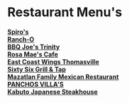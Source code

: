# Restaurant Menu's <br>

**[Spiro's](https://chuckbyrum2.github.io/spiros)**<br>
**[Ranch-O](https://chuckbyrum2.github.io/rancho)**<br>
**[BBQ Joe's Trinity](https://www.bbqjoes.com/)**<br>
**[Rosa Mae's Cafe](https://www.rosamaescafe.com/menu.html)**<br>
**[East Coast Wings Thomasville](https://eastcoastwings.olo.com/menu/east-coast-wings-grill-thomasville-nc/)**<br>
**[Sixty Six Grill & Tap](https://www.sixtysixgrillandtap.com/menu)**<br>
**[Mazatlan Family Mexican Restaurant](http://www.mazatlanthomasville.com/)**<br>
**[PANCHOS VILLA'S](http://www.mypanchovillas.com/food-menu)**<br>
**[Kabuto Japanese Steakhouse](https://www.kabutosteakhouse.com/)**<br>
